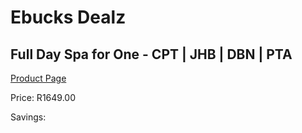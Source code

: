 
# Ebucks Dealz
## Full Day Spa for One - CPT | JHB | DBN | PTA
[Product Page](https://www.ebucks.com/web/shop/productSelected.do?prodId=260396178&catId=322112237)

Price: R1649.00

Savings: 


	